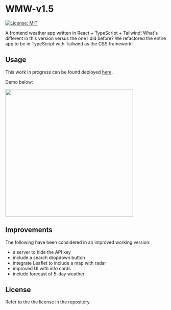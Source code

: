 # WMW-v1.5

[![License: MIT](https://img.shields.io/badge/License-MIT-yellow.svg)](https://opensource.org/licenses/MIT)

A frontend weather app written in React + TypeScript + Tailwind! What's different in this version versus the one I did before? We refactored the entire app to be in TypeScript with Tailwind as the CSS framework!

## Usage

This work in progress can be found deployed [here](https://wmw-v1.netlify.app/).

Demo below:

<img src="https://github.com/myrojoylee/wmw-v1.5/blob/main/src/assets/wmw-v1-demo.gif" width = "400" />

## Improvements

The following have been considered in an improved working version:

- a server to hide the API key
- include a search dropdown button
- integrate Leaflet to include a map with radar
- improved UI with info cards
- include forecast of 5-day weather

## License

Refer to the the license in the repository.
